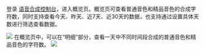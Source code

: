 登录 [语音合成控制台](https://console.cloud.tencent.com/tts)，进入概览页。概览页可查看普通音色和精品音色的合成字符数，同时支持查看今天、昨天、近7天、近30天的数据，也支持通过设置具体天数进行筛选查看数据。

![](https://main.qcloudimg.com/raw/99393b4a0464ed4c56cbffdb7b9ec388.png)
 在概览页中，可以在“明细”部分，查看一天中不同时间段合成的普通音色和精品音色的字符数。
 ![](https://main.qcloudimg.com/raw/beda7bd0ac6fffce1b82be8016bcd560.png)
